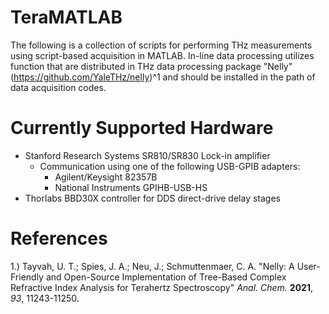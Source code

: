 # TeraMATLAB
The following is a collection of scripts for performing THz measurements using script-based acquisition in MATLAB. In-line data processing utilizes function that are distributed in THz data processing package "Nelly" (https://github.com/YaleTHz/nelly)^1 and should be installed in the path of data acquisition codes.

# Currently Supported Hardware
- Stanford Research Systems SR810/SR830 Lock-in amplifier
  - Communication using one of the following USB-GPIB adapters:
    - Agilent/Keysight 82357B
    - National Instruments GPIHB-USB-HS
- Thorlabs BBD30X controller for DDS direct-drive delay stages

# References
1.) Tayvah, U. T.; Spies, J. A.; Neu, J.; Schmuttenmaer, C. A. "Nelly: A User-Friendly and Open-Source Implementation of Tree-Based Complex Refractive Index Analysis for Terahertz Spectroscopy" _Anal. Chem._ **2021**, _93_, 11243-11250.
